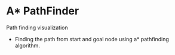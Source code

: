 # A* PathFinder

  Path finding visualization

- Finding the path from start and goal node using a* pathfinding algorithm.




